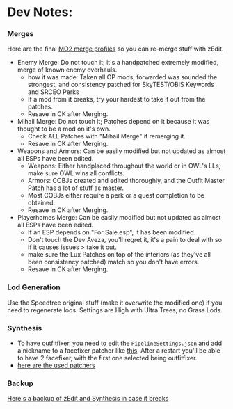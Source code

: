 # Dev Notes:

### Merges
Here are the final [MO2 merge profiles](https://drive.google.com/file/d/1xkICfEjnDUPOUxiZBvBVLJLf8NZ7dzwL/view?usp=sharing) so you can re-merge stuff with zEdit.

- Enemy Merge: Do not touch it; it's a handpatched extremely modified, merge of known enemy overhauls.
  - how it was made: Taken all OP mods, forwarded was sounded the strongest, and consistency patched for SkyTEST/OBIS Keywords and SRCEO Perks
  - If a mod from it breaks, try your hardest to take it out from the patches.
  - Resave in CK after Merging.
- Mihail Merge: Do not touch it; Patches depend on it because it was thought to be a mod on it's own.
  - Check ALL Patches with "Mihail Merge" if remerging it. 
  - Resave in CK after Merging.
- Weapons and Armors: Can be easily modified but not updated as almost all ESPs have been edited.
  - Weapons: Either handplaced throughout the world or in OWL's LLs, make sure OWL wins all conflicts.
  - Armors: COBJs created and edited thoroughly, and the Outfit Master Patch has a lot of stuff as master.
  - Most COBJs either require a perk or a quest completion to be obtained.
  - Resave in CK after Merging. 
- Playerhomes Merge: Can be easily modified but not updated as almost all ESPs have been edited.
  - If an ESP depends on "For Sale.esp", it has been modified.
  - Don't touch the Dev Aveza, you'll regret it, it's a pain to deal with so if it causes issues > take it out.
  - make sure the Lux Patches on top of the interiors (as they've all been consistency patched) match so you don't have errors.
  - Resave in CK after Merging.

### Lod Generation 
Use the Speedtree original stuff (make it overwrite the modified one) if you need to regenerate lods. Settings are High with Ultra Trees, no Grass Lods.

### Synthesis 
- To have outfitfixer, you need to edit the ``PipelineSettings.json`` and add a nickname to a facefixer patcher like [this](http://prntscr.com/1t8w6uj). After a restart you'll be able to have 2 facefixer, with the first one selected being outfitfixer.
- [here are the used patchers](https://prnt.sc/1t8vxv5)

### Backup
[Here's a backup of zEdit and Synthesis in case it breaks](https://drive.google.com/file/d/1bsO_UqR0pRi3u0hIyDLVKa9ZT3Mdl8n8/view?usp=sharing)
